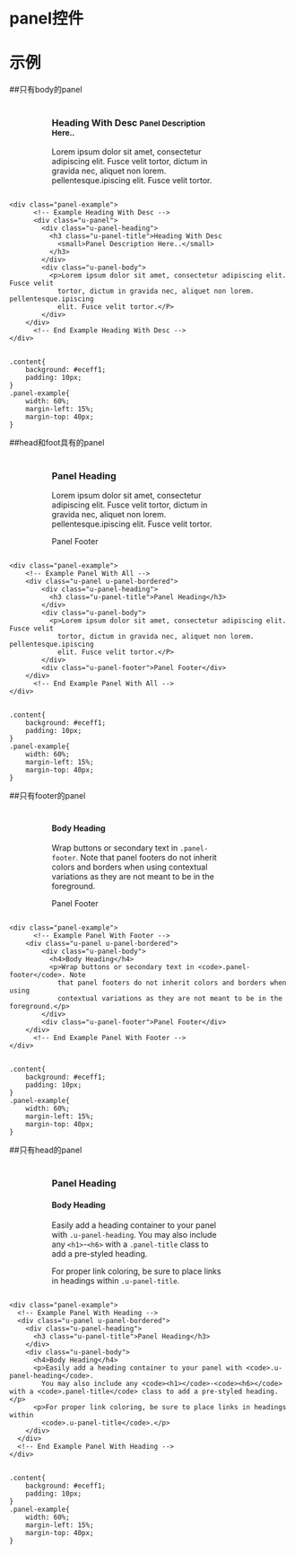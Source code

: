 # panel控件

# 示例



<!--### 示例1

示例1说明

### 示例2

示例2说-->



##只有body的panel
<div class="example-content"><div class="panel-example">
      <!-- Example Heading With Desc -->
      <div class="u-panel">
        <div class="u-panel-heading">
          <h3 class="u-panel-title">Heading With Desc
            <small>Panel Description Here..</small>
          </h3>
        </div>
        <div class="u-panel-body">
          <p>Lorem ipsum dolor sit amet, consectetur adipiscing elit. Fusce velit
            tortor, dictum in gravida nec, aliquet non lorem. pellentesque.ipiscing
            elit. Fusce velit tortor.</P>
        </div>
    </div>
      <!-- End Example Heading With Desc -->
</div></div>

<div class="example-content ex-hide"><style>
.content{
    background: #eceff1;
    padding: 10px;
}
.panel-example{
    width: 60%;
    margin-left: 15%;
    margin-top: 40px;
}
</style></div>

<div class="examples-code"><pre><code>
&lt;div class="panel-example">
      &lt;!-- Example Heading With Desc -->
      &lt;div class="u-panel">
        &lt;div class="u-panel-heading">
          &lt;h3 class="u-panel-title">Heading With Desc
            &lt;small>Panel Description Here..&lt;/small>
          &lt;/h3>
        &lt;/div>
        &lt;div class="u-panel-body">
          &lt;p>Lorem ipsum dolor sit amet, consectetur adipiscing elit. Fusce velit
            tortor, dictum in gravida nec, aliquet non lorem. pellentesque.ipiscing
            elit. Fusce velit tortor.&lt;/P>
        &lt;/div>
    &lt;/div>
      &lt;!-- End Example Heading With Desc -->
&lt;/div></code></pre>
</div>

<div class="examples-code"><pre><code>
.content{
    background: #eceff1;
    padding: 10px;
}
.panel-example{
    width: 60%;
    margin-left: 15%;
    margin-top: 40px;
}</code></pre>
</div>




##head和foot具有的panel
<div class="example-content"><div class="panel-example">
    <!-- Example Panel With All -->
    <div class="u-panel u-panel-bordered">
        <div class="u-panel-heading">
          <h3 class="u-panel-title">Panel Heading</h3>
        </div>
        <div class="u-panel-body">
          <p>Lorem ipsum dolor sit amet, consectetur adipiscing elit. Fusce velit
            tortor, dictum in gravida nec, aliquet non lorem. pellentesque.ipiscing
            elit. Fusce velit tortor.</P>
        </div>
        <div class="u-panel-footer">Panel Footer</div>
    </div>
      <!-- End Example Panel With All -->
</div></div>

<div class="example-content ex-hide"><style>
.content{
    background: #eceff1;
    padding: 10px;
}
.panel-example{
    width: 60%;
    margin-left: 15%;
    margin-top: 40px;
}
</style></div>

<div class="examples-code"><pre><code>
&lt;div class="panel-example">
    &lt;!-- Example Panel With All -->
    &lt;div class="u-panel u-panel-bordered">
        &lt;div class="u-panel-heading">
          &lt;h3 class="u-panel-title">Panel Heading&lt;/h3>
        &lt;/div>
        &lt;div class="u-panel-body">
          &lt;p>Lorem ipsum dolor sit amet, consectetur adipiscing elit. Fusce velit
            tortor, dictum in gravida nec, aliquet non lorem. pellentesque.ipiscing
            elit. Fusce velit tortor.&lt;/P>
        &lt;/div>
        &lt;div class="u-panel-footer">Panel Footer&lt;/div>
    &lt;/div>
      &lt;!-- End Example Panel With All -->
&lt;/div></code></pre>
</div>

<div class="examples-code"><pre><code>
.content{
    background: #eceff1;
    padding: 10px;
}
.panel-example{
    width: 60%;
    margin-left: 15%;
    margin-top: 40px;
}</code></pre>
</div>




##只有footer的panel
<div class="example-content"><div class="panel-example">
      <!-- Example Panel With Footer -->
    <div class="u-panel u-panel-bordered">
        <div class="u-panel-body">
          <h4>Body Heading</h4>
          <p>Wrap buttons or secondary text in <code>.panel-footer</code>. Note
            that panel footers do not inherit colors and borders when using
            contextual variations as they are not meant to be in the foreground.</p>
        </div>
        <div class="u-panel-footer">Panel Footer</div>
    </div>
      <!-- End Example Panel With Footer -->
</div></div>

<div class="example-content ex-hide"><style>
.content{
    background: #eceff1;
    padding: 10px;
}
.panel-example{
    width: 60%;
    margin-left: 15%;
    margin-top: 40px;
}
</style></div>

<div class="examples-code"><pre><code>
&lt;div class="panel-example">
      &lt;!-- Example Panel With Footer -->
    &lt;div class="u-panel u-panel-bordered">
        &lt;div class="u-panel-body">
          &lt;h4>Body Heading&lt;/h4>
          &lt;p>Wrap buttons or secondary text in &lt;code>.panel-footer&lt;/code>. Note
            that panel footers do not inherit colors and borders when using
            contextual variations as they are not meant to be in the foreground.&lt;/p>
        &lt;/div>
        &lt;div class="u-panel-footer">Panel Footer&lt;/div>
    &lt;/div>
      &lt;!-- End Example Panel With Footer -->
&lt;/div></code></pre>
</div>

<div class="examples-code"><pre><code>
.content{
    background: #eceff1;
    padding: 10px;
}
.panel-example{
    width: 60%;
    margin-left: 15%;
    margin-top: 40px;
}</code></pre>
</div>




##只有head的panel

<div class="example-content"><div class="panel-example">
  <!-- Example Panel With Heading -->
  <div class="u-panel u-panel-bordered">
    <div class="u-panel-heading">
      <h3 class="u-panel-title">Panel Heading</h3>
    </div>
    <div class="u-panel-body">
      <h4>Body Heading</h4>
      <p>Easily add a heading container to your panel with <code>.u-panel-heading</code>.
        You may also include any <code>&lt;h1&gt;</code>-<code>&lt;h6&gt;</code>                with a <code>.panel-title</code> class to add a pre-styled heading.</p>
      <p>For proper link coloring, be sure to place links in headings within
        <code>.u-panel-title</code>.</p>
    </div>
  </div>
  <!-- End Example Panel With Heading -->
</div></div>

<div class="example-content ex-hide"><style>
.content{
    background: #eceff1;
    padding: 10px;
}
.panel-example{
    width: 60%;
    margin-left: 15%;
    margin-top: 40px;
}
</style></div>

<div class="examples-code"><pre><code>
&lt;div class="panel-example">
  &lt;!-- Example Panel With Heading -->
  &lt;div class="u-panel u-panel-bordered">
    &lt;div class="u-panel-heading">
      &lt;h3 class="u-panel-title">Panel Heading&lt;/h3>
    &lt;/div>
    &lt;div class="u-panel-body">
      &lt;h4>Body Heading&lt;/h4>
      &lt;p>Easily add a heading container to your panel with &lt;code>.u-panel-heading&lt;/code>.
        You may also include any &lt;code>&lt;h1&gt;&lt;/code>-&lt;code>&lt;h6&gt;&lt;/code>                with a &lt;code>.panel-title&lt;/code> class to add a pre-styled heading.&lt;/p>
      &lt;p>For proper link coloring, be sure to place links in headings within
        &lt;code>.u-panel-title&lt;/code>.&lt;/p>
    &lt;/div>
  &lt;/div>
  &lt;!-- End Example Panel With Heading -->
&lt;/div></code></pre>
</div>

<div class="examples-code"><pre><code>
.content{
    background: #eceff1;
    padding: 10px;
}
.panel-example{
    width: 60%;
    margin-left: 15%;
    margin-top: 40px;
}</code></pre>
</div>


